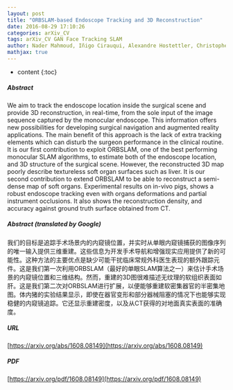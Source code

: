 ```yaml
---
layout: post
title: "ORBSLAM-based Endoscope Tracking and 3D Reconstruction"
date: 2016-08-29 17:10:26
categories: arXiv_CV
tags: arXiv_CV GAN Face Tracking SLAM
author: Nader Mahmoud, Iñigo Cirauqui, Alexandre Hostettler, Christophe Doignon, Luc Soler, Jacques Marescaux, J.M.M. Montiel
mathjax: true
---
```


* content
{:toc}

##### Abstract
We aim to track the endoscope location inside the surgical scene and provide 3D reconstruction, in real-time, from the sole input of the image sequence captured by the monocular endoscope. This information offers new possibilities for developing surgical navigation and augmented reality applications. The main benefit of this approach is the lack of extra tracking elements which can disturb the surgeon performance in the clinical routine. It is our first contribution to exploit ORBSLAM, one of the best performing monocular SLAM algorithms, to estimate both of the endoscope location, and 3D structure of the surgical scene. However, the reconstructed 3D map poorly describe textureless soft organ surfaces such as liver. It is our second contribution to extend ORBSLAM to be able to reconstruct a semi-dense map of soft organs. Experimental results on in-vivo pigs, shows a robust endoscope tracking even with organs deformations and partial instrument occlusions. It also shows the reconstruction density, and accuracy against ground truth surface obtained from CT.

##### Abstract (translated by Google)
我们的目标是追踪手术场景内的内窥镜位置，并实时从单眼内窥镜捕获的图像序列的唯一输入提供三维重建。这些信息为开发手术导航和增强现实应用提供了新的可能性。这种方法的主要优点是缺少可能干扰临床常规外科医生表现的额外跟踪元件。这是我们第一次利用ORBSLAM（最好的单眼SLAM算法之一）来估计手术场景的内窥镜位置和三维结构。然而，重建的3D图很难描述无纹理的软组织表面如肝。这是我们第二次对ORBSLAM进行扩展，以便能够重建软密集器官的半密集地图。体内猪的实验结果显示，即使在器官变形和部分器械阻塞的情况下也能够实现稳健的内窥镜追踪。它还显示重建密度，以及从CT获得的对地面真实表面的准确度。

##### URL
[https://arxiv.org/abs/1608.08149](https://arxiv.org/abs/1608.08149)

##### PDF
[https://arxiv.org/pdf/1608.08149](https://arxiv.org/pdf/1608.08149)

